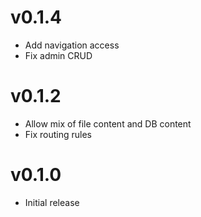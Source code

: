 # v0.1.4
* Add navigation access
* Fix admin CRUD

# v0.1.2
* Allow mix of file content and DB content
* Fix routing rules

# v0.1.0
* Initial release
